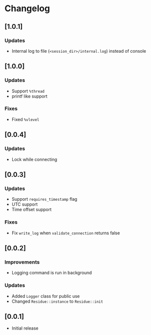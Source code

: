 # Changelog

## [1.0.1]
### Updates
- Internal log to file (`<session_dir>/internal.log`) instead of console

## [1.0.0]
### Updates
- Support `%thread`
- printf like support

### Fixes
- Fixed `%vlevel`

## [0.0.4]
### Updates
- Lock while connecting

## [0.0.3]
### Updates
- Support `requires_timestamp` flag
- UTC support
- Time offset support

### Fixes
- Fix `write_log` when `validate_connection` returns false

## [0.0.2]
### Improvements
 - Logging command is run in background

### Updates
 - Added `Logger` class for public use
 - Changed `Residue::instance` to `Residue::init`

## [0.0.1]
 - Initial release

